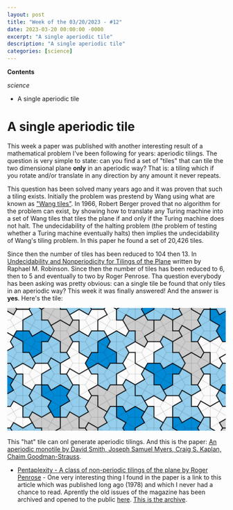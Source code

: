 ```yaml
---
layout: post
title: "Week of the 03/20/2023 - #12"
date: 2023-03-20 00:00:00 -0000
excerpt: "A single aperiodic tile"
description: "A single aperiodic tile"
categories: [science]
---
```



**Contents**

*science*

- A single aperiodic tile


# A single aperiodic tile

This week a paper was published with another interesting result of a mathematical problem I've been following for years: aperiodic tilings. The question is very simple to state: can you find a set of "tiles" that can tile the two dimensional plane **only** in an aperiodic way? That is: a tiling which if you rotate and/or translate in any direction by any amount it never repeats.

This question has been solved many years ago and it was proven that such a tiling exists. Initially the problem was prestend by Wang using what are known as ["Wang tiles"](https://en.wikipedia.org/wiki/Wang_tile). In 1966, Robert Berger proved that no algorithm for the problem can exist, by showing how to translate any Turing machine into a set of Wang tiles that tiles the plane if and only if the Turing machine does not halt. The undecidability of the halting problem (the problem of testing whether a Turing machine eventually halts) then implies the undecidability of Wang's tiling problem. In this paper he found a set of 20,426 tiles.

Since then the number of tiles has been reduced to 104 then 13. In [Undecidability and Nonperiodicity for Tilings of the Plane](https://link.springer.com/article/10.1007/BF01418780) written by Raphael M. Robinson. Since then the number of tiles has been reduced to 6, then to 5 and eventually to two by Roger Penrose. Tha question everybody has been asking was pretty obvious: can a single tile be found that only tiles in an aperiodic way? This week it was finally answered! And the answer is **yes**. Here's the tile:

![einstein](/assets/imgs/2023-03-20/einstein.jpg)

This "hat" tile can onl generate aperiodic tilings. And this is the paper: [An aperiodic monotile by David Smith, Joseph Samuel Myers, Craig S. Kaplan, Chaim Goodman-Strauss](https://arxiv.org/abs/2303.10798).

- [Pentaplexity - A class of non-periodic tilings of the plane by Roger Penrose](https://www.archim.org.uk/eureka/archive/Eureka-39.pdf#page=19) - One very interesting thing I found in the paper is a link to this article which was published long ago (1978) and which I never had a chance to read. Aprently the old issues of the magazine has been archived and opened to the public [here](https://www.archim.org.uk/publications/). [This is the archive](https://www.archim.org.uk/eureka/archive/index.html).


